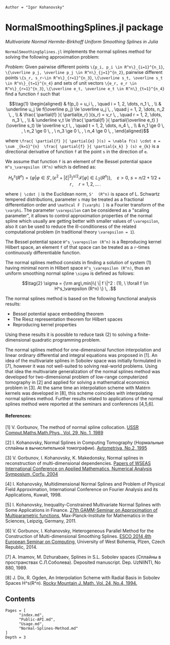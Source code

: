 ```@meta
Author = "Igor Kohanovsky"
```

# NormalSmoothingSplines.jl package

*Multivariate Normal Hermite-Birkhoff Uniform Smoothing Splines in Julia*

`NormalSmoothingSplines.jl` implements the normal splines method for solving the following approximation problem:

*Problem:* Given pairwise different points ``\{p_i, p_i \in R^n\}_{i=1}^{n_1}``, ``\{\overline p_j, \overline p_j \in R^n\}_{j=1}^{n_2}``, pairwise different points ``\{s_r, s_r~\in R^n\}_{r=1}^{n_3}``, ``\{\overline s_t, \overline s_t \in R^n\}_{t=1}^{n_4}`` and sets of unit vectors ``\{e_r, e_r \in R^n\}_{r=1}^{n_3}``, ``\{\overline e_t, \overline e_t \in R^n\}_{t=1}^{n_4}`` find a function ``f`` such that

```math
\tag{1}
\begin{aligned}
& f(p_i) =  u_i \, , \quad  i = 1, 2, \dots, n_1 \, ,
\\  
&  \underline u_j \le f(\overline p_j) \le \overline u_j \, , \quad  j = 1, 2, \dots, n_2 \, ,
\\  
& \frac{ \partial{f} }{ \partial{e_r} }(s_r) =  v_r \, , \quad  r = 1, 2, \dots, n_3 \, ,
\\  
&  \underline v_t \le \frac{ \partial{f} }{ \partial{\overline e_t} } (\overline s_t) \le \overline v_t \, , \quad  t = 1, 2, \dots, n_4 \, , \\
& n_1 \ge 0 \, , \  n_2 \ge 0 \, , \ n_3 \ge 0 \, , \  n_4 \ge 0 \, ,
\end{aligned}
``` 
where ``\frac{ \partial{f} }{ \partial{e} }(s) = \nabla f(s) \cdot e = \sum _{k=1}^{n}  \frac{ \partial{f} }{ \partial{x_k} } (s) e_{k}`` is a directional derivative of function ``f`` at the point ``s`` in the direction of ``e``.

We assume that function ``f`` is an element of the Bessel potential space ``H^s_\varepsilon (R^n)`` which is defined as:

```math
   H^s_\varepsilon (R^n) = \left\{ \varphi | \varphi \in S' ,
  ( \varepsilon ^2 + | \xi |^2 )^{s/2}{\mathcal F} [\varphi ] \in L_2 (R^n) \right\} , \quad
  \varepsilon \gt 0 , \  s = n/2 + 1/2 + r \, , \quad r = 1,2,\dots \, .
```
where ``| \cdot |`` is the Euclidean norm, ``S'  (R^n)`` is space of L. Schwartz tempered distributions, parameter ``s`` may be treated as a fractional differentiation order and ``\mathcal F [\varphi ]`` is a Fourier transform of the ``\varphi``. The parameter ``\varepsilon`` can be considered as a "scaling parameter", it allows to control approximation properties of the normal spline which usually are getting better with smaller values of ``\varepsilon``, also it can be used to reduce the ill-conditioness of the related computational problem (in traditional theory ``\varepsilon = 1``).

The Bessel potential space ``H^s_\varepsilon (R^n)`` is a  Reproducing kernel Hilbert space, an element ``f`` of that space can be treated as a ``r``-times continuously differentiable function.

The normal splines method consists in finding a solution of system (1) having minimal norm in Hilbert space ``H^s_\varepsilon (R^n)``, thus an uniform smoothing normal spline ``\sigma`` is defined as follows:

```math
\tag{2}
   \sigma = {\rm arg\,min}\{  \| f \|^2 : (1), \ \forall f \in H^s_\varepsilon (R^n) \} \, .
```

The normal splines method is based on the following functional analysis results:

* Bessel potential space embedding theorem
* The Riesz representation theorem for Hilbert spaces
* Reproducing kernel properties 

Using these results it is possible to reduce task (2) to solving a finite-dimensional quadratic programming problem. 

The normal splines method for one-dimensional function interpolation and linear ordinary differential and integral equations was proposed in [1]. An idea of the multivariate splines in Sobolev space was initially formulated in [7], however it was not well-suited to solving real-world problems. Using that idea the multivariate generalization of the normal splines method was developed for two-dimensional problem of low-range computerized tomography in [2] and applied for solving a mathematical economics problem in [3]. At the same time an interpolation scheme with Matérn kernels was developed in [8], this scheme coincides with interpolating normal splines method. Further results related to  applications of the normal splines method were reported at the seminars and conferences [4,5,6]. 

#### References:

[1] V. Gorbunov, The method of normal spline collocation. [USSR Comput.Maths.Math.Phys., Vol. 29, No. 1, 1989](https://www.sciencedirect.com/science/article/abs/pii/0041555389900591)

[2] I. Kohanovsky, Normal Splines in Computing Tomography (Нормальные сплайны в вычислительной томографии). [Avtometriya, No.2, 1995](https://www.iae.nsk.su/images/stories/5_Autometria/5_Archives/1995/2/84-89.pdf)

[3] V. Gorbunov, I. Kohanovsky, K. Makedonsky, Normal splines in reconstruction of multi-dimensional dependencies. [Papers of WSEAS International Conference on Applied Mathematics, Numerical Analysis Symposium, Corfu, 2004](http://www.wseas.us/e-library/conferences/corfu2004/papers/488-312.pdf)

[4] I. Kohanovsky, Multidimensional Normal Splines and Problem of Physical Field Approximation, International Conference on Fourier Analysis and its Applications, Kuwait, 1998.

[5] I. Kohanovsky, Inequality-Constrained Multivariate Normal Splines with Some Applications in Finance. [27th GAMM-Seminar on Approximation of Multiparametric functions](https://www.mis.mpg.de/scicomp/gamm27/Igor_Kohanovsky.pdf), Max-Planck-Institute for Mathematics in the Sciences, Leipzig, Germany, 2011.

[6] V. Gorbunov, I. Kohanovsky, Heterogeneous Parallel Method for the Construction of Multi-dimensional Smoothing Splines. [ESCO 2014 4th European Seminar on Computing](https://www.ana.iusiani.ulpgc.es/proyecto2015-2017/pdfnew/ESCO2014_Book_of_Abstracts.pdf), University of West Bohemia, Plzen, Czech Republic, 2014.

[7] A. Imamov,  M. Dzhurabaev, Splines in S.L. Sobolev spaces (Сплайны в пространствах С.Л.Соболева). Deposited manuscript. Dep. UzNIINTI, No 880, 1989.

[8] J. Dix, R. Ogden, An Interpolation Scheme with Radial Basis in Sobolev Spaces H^s(R^n). [Rocky Mountain J. Math. Vol. 24, No.4,  1994.](https://projecteuclid.org/download/pdf_1/euclid.rmjm/1181072340)

## Contents

```@contents
Pages = [
      "index.md",
      "Public-API.md",
      "Usage.md",
      "Normal-Splines-Method.md"
]
Depth = 3
```
